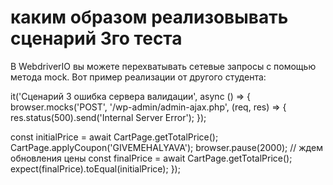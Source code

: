 # каким образом реализовывать сценарий 3го теста

В WebdriverIO вы можете перехватывать  сетевые запросы с помощью метода mock. Вот пример реализации от другого студента:

it('Сценарий 3 ошибка сервера валидации', async () => {
  browser.mocks('POST', '/wp-admin/admin-ajax.php', (req, res) => {
      res.status(500).send('Internal Server Error');
  });

  const initialPrice = await CartPage.getTotalPrice();
  CartPage.applyCoupon('GIVEMEHALYAVA');
  browser.pause(2000); // ждем обновления цены
  const finalPrice = await CartPage.getTotalPrice();
  expect(finalPrice).toEqual(initialPrice);
});
